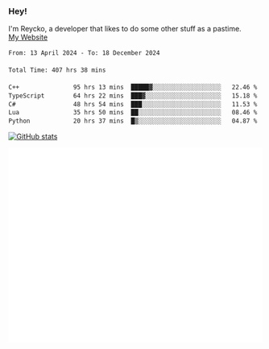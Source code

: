 ### Hey!
I'm Reycko, a developer that likes to do some other stuff as a pastime.  
[My Website](https://reycko.root.sx)

<!--START_SECTION:wakasection-->

```txt
From: 13 April 2024 - To: 18 December 2024

Total Time: 407 hrs 38 mins

C++               95 hrs 13 mins  █████▓░░░░░░░░░░░░░░░░░░░   22.46 %
TypeScript        64 hrs 22 mins  ███▓░░░░░░░░░░░░░░░░░░░░░   15.18 %
C#                48 hrs 54 mins  ███░░░░░░░░░░░░░░░░░░░░░░   11.53 %
Lua               35 hrs 50 mins  ██░░░░░░░░░░░░░░░░░░░░░░░   08.46 %
Python            20 hrs 37 mins  █▒░░░░░░░░░░░░░░░░░░░░░░░   04.87 %
```

<!--END_SECTION:wakasection-->

[![GitHub stats](https://github-readme-stats.vercel.app/api?username=Reycko&show_icons=true&theme=dark&hide_title=true&count_private=true)](https://github.com/anuraghazra/github-readme-stats)

![Metrics](/github-metrics.svg)
